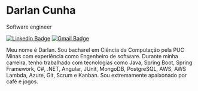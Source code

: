 # Darlan Cunha

Software engineer

[![Linkedin Badge](https://img.shields.io/badge/-Iuri%20Silva-986DFF?style=flat-square&logo=Linkedin&logoColor=white&link=https://www.linkedin.com/in/darlan-francisco/)](https://www.linkedin.com/in/darlan-francisco/) 
[![Gmail Badge](https://img.shields.io/badge/-iuricold99@gmail.com-986DFF?style=flat-square&logo=Gmail&logoColor=white&link=mailto:dfgandos@gmail.com)](mailto:dfgandos@gmail.com)

Meu nome é Darlan. Sou bacharel em Ciência da Computação pela PUC Minas com experiência como Engenheiro de software. Durante minha carreira, tenho trabalhado com tecnologias como Java, Spring Boot, Spring Framework, C#, .NET, Angular, JUnit, MongoDB, PostgreSQL, AWS, AWS Lambda, Azure, Git, Scrum e Kanban. Sou extremamente apaixonado por café e jogos.
